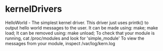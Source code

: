 # kernelDrivers

HelloWorld - The simplest kernel driver. This driver just uses printk() to
             output hello world messages to the user.
             It can be made using:
             make; make load;
             It can be removed using:
             make unload;
             To check that your module is running, cat /proc/modules and look for 'simple_module'
             To view the messages from your module, inspect /var/log/kern.log

